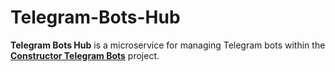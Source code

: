 # Telegram-Bots-Hub
**Telegram Bots Hub** is a microservice for managing Telegram bots within the [**Constructor Telegram Bots**](https://github.com/EXG1O/Constructor-Telegram-Bots) project.
